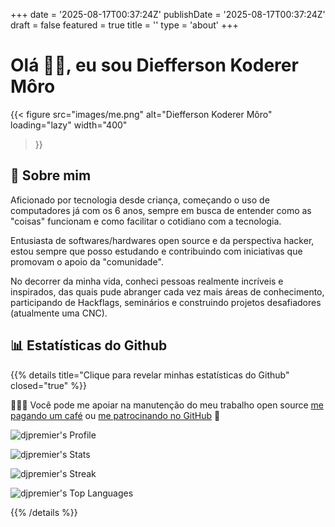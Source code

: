 +++
date = '2025-08-17T00:37:24Z'
publishDate = '2025-08-17T00:37:24Z'
draft = false
featured = true
title = ''
type = 'about'
+++

# Olá 👋🏼, eu sou Diefferson Koderer Môro

{{< figure
  src="images/me.png"
  alt="Diefferson Koderer Môro"
  loading="lazy"
  width="400"
>}}

## 📃 Sobre mim

Aficionado por tecnologia desde criança, começando o uso de computadores já com os 6 anos, sempre em busca de entender como as "coisas" funcionam e como facilitar o cotidiano com a tecnologia.

Entusiasta de softwares/hardwares open source e da perspectiva hacker, estou sempre que posso estudando e contribuindo com iniciativas que promovam o apoio da "comunidade".

No decorrer da minha vida, conheci pessoas realmente incríveis e inspirados, das quais pude abranger cada vez mais áreas de conhecimento, participando de Hackflags, seminários e construindo projetos desafiadores (atualmente uma CNC).

## 📊 Estatísticas do Github

{{% details title="Clique para revelar minhas estatísticas do Github" closed="true" %}}

👨🏻‍💻&nbsp;Você pode me apoiar na manutenção do meu trabalho open source [me pagando um café](https://ko-fi.com/djpremier) ou [me patrocinando no GitHub](https://github.com/sponsors/djpremier)&nbsp;🤗

![djpremier's Profile](http://github-profile-summary-cards.vercel.app/api/cards/profile-details?username=djpremier&theme=dark)

![djpremier's Stats](https://github-readme-stats.vercel.app/api?username=djpremier&theme=dark&show_icons=true&hide_border=true&count_private=true)

![djpremier's Streak](https://github-readme-streak-stats.herokuapp.com/?user=djpremier&theme=dark&hide_border=true)

![djpremier's Top Languages](https://github-readme-stats.vercel.app/api/top-langs/?username=djpremier&theme=dark&show_icons=true&hide_border=true&layout=compact)

{{% /details %}}
